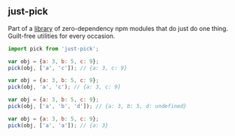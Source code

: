 ## just-pick

Part of a [library](../../../../) of zero-dependency npm modules that do just do one thing.  
Guilt-free utilities for every occasion.

```js
import pick from 'just-pick';

var obj = {a: 3, b: 5, c: 9};
pick(obj, ['a', 'c']); // {a: 3, c: 9}

var obj = {a: 3, b: 5, c: 9};
pick(obj, 'a', 'c'); // {a: 3, c: 9}

var obj = {a: 3, b: 5, c: 9};
pick(obj, ['a', 'b', 'd']); // {a: 3, b: 5, d: undefined}

var obj = {a: 3, b: 5, c: 9};
pick(obj, ['a', 'a']); // {a: 3}
```
